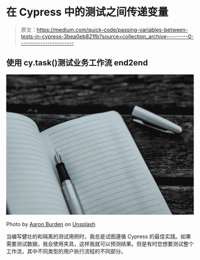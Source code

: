 # 在 Cypress 中的测试之间传递变量

> 原文：<https://medium.com/quick-code/passing-variables-between-tests-in-cypress-3bea0eb821fb?source=collection_archive---------0----------------------->

## 使用 cy.task()测试业务工作流 end2end

![](img/2980f0e88ee570ae251349068332855d.png)

Photo by [Aaron Burden](https://unsplash.com/@aaronburden?utm_source=unsplash&utm_medium=referral&utm_content=creditCopyText) on [Unsplash](https://unsplash.com/s/photos/checklist?utm_source=unsplash&utm_medium=referral&utm_content=creditCopyText)

当编写健壮的和隔离的测试用例时，我总是试图遵循 Cypress 的最佳实践。如果需要测试数据，我会使用夹具，这样我就可以预测结果。但是有时您想要测试整个工作流，其中不同类型的用户执行流程的不同部分。